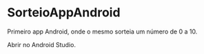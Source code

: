 # SorteioAppAndroid
Primeiro app Android, onde o mesmo sorteia um número de 0 a 10.

Abrir no Android Studio.
